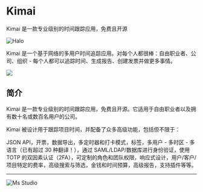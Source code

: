 # Kimai

Kimai 是一款专业级别的时间跟踪应用，免费且开源

![Halo](https://file.lifebus.top/imgs/kimai_cover.png)

Kimai 是一个基于网络的多用户时间追踪应用。对每个人都很棒：自由职业者、公司、组织 - 每个人都可以追踪时间、生成报告、创建发票并做更多事情。

![](https://img.shields.io/badge/%E6%96%B0%E7%96%86%E8%90%8C%E6%A3%AE%E8%BD%AF%E4%BB%B6%E5%BC%80%E5%8F%91%E5%B7%A5%E4%BD%9C%E5%AE%A4-%E6%8F%90%E4%BE%9B%E6%8A%80%E6%9C%AF%E6%94%AF%E6%8C%81-blue)

## 简介

Kimai 是一款专业级别的时间跟踪应用，免费且开源。它适用于自由职业者以及拥有数十名或数百名用户的公司。

Kimai 被设计用于跟踪项目时间，并配备了众多高级功能，包括但不限于：

JSON API，开票，数据导出，多定时器和打卡模式，标签，多用户 - 多时区 - 多语言（已有超过 30 种翻译！），通过 SAML/LDAP/数据库进行身份验证，使用
TOTP 的双因素认证（2FA），可定制的角色和团队权限，响应式设计，用户/客户/项目特定的费率，高级搜索与筛选，金钱和时间预算，高级报告，支持插件等等。

---

![Ms Studio](https://file.lifebus.top/imgs/ms_blank_001.png)
